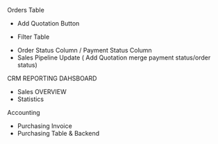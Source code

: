 Orders Table
- Add Quotation Button
<!-- - Quotation Table -->
- Filter Table
<!-- - Order Status Table -->
- Order Status Column / Payment Status Column
- Sales Pipeline Update ( Add Quotation merge payment status/order status)

CRM REPORTING DAHSBOARD
- Sales OVERVIEW
- Statistics

Accounting
- Purchasing Invoice
- Purchasing Table & Backend
